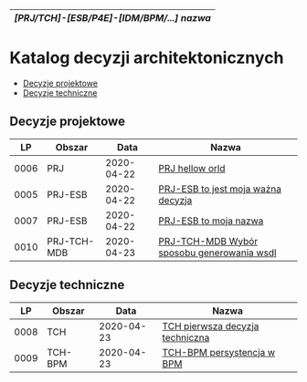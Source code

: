 
|*[PRJ/TCH]-[ESB/P4E]-[IDM/BPM/...] nazwa*|
|:-:|


# Katalog decyzji architektonicznych



- [Decyzje projektowe](#decyzje-projektowe)
- [Decyzje techniczne](#decyzje-techniczne)

## Decyzje projektowe

|LP|Obszar|Data|Nazwa|
|-|-|-|-|
|0006|PRJ|2020-04-22|[PRJ hellow orld](0006-PRJ-hellow-orld.md)|
|0005|PRJ-ESB|2020-04-22|[PRJ-ESB to jest moja ważna decyzja](0005-PRJ-ESB-to-jest-moja-ważna-decyzja.md)|
|0007|PRJ-ESB|2020-04-22|[PRJ-ESB to moja nazwa](0007-PRJ-ESB-to-moja-nazwa.md)|
|0010|PRJ-TCH-MDB|2020-04-23|[PRJ-TCH-MDB Wybór sposobu generowania wsdl](0010-PRJ-TCH-MDB-wybór-sposobu-generowania-wsdl.md)|


## Decyzje techniczne

|LP|Obszar|Data|Nazwa|
|-|-|-|-|
|0008|TCH|2020-04-23|[TCH pierwsza decyzja techniczna](0008-TCH-pierwsza-decyzja-techniczna.md)|
|0009|TCH-BPM|2020-04-23|[TCH-BPM persystencja w BPM](0009-TCH-BPM-persystencja-w-bpm.md)|
